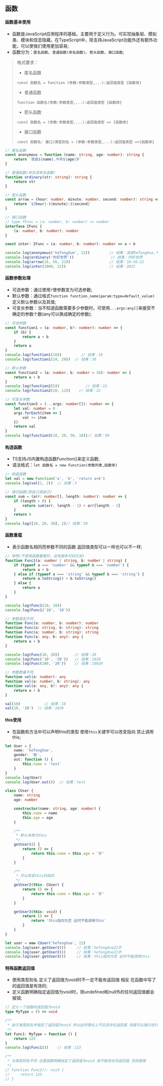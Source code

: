 ## 函数

#### 函数基本使用

- 函数是JavaScript应用程序的基础，主要用于定义行为。可实现抽象层、模拟类、模块和信息隐藏。在TypeScript中，除支持JavaScript功能外还有额外功能，可以使我们使用更加容易;
- 函数分为：`匿名函数`、`普通函数(命名函数)`、`箭头函数`、`接口函数`;

> 格式要求：
> - 匿名函数
>```text
>const 函数名 = function (参数:参数类型,...):返回值类型 {函数体}
>```
> - 普通函数
>```text
>function 函数名(参数:参数类型,...):返回值类型 {函数体}
>```
> - 箭头函数
>```text
>const 函数名 = (参数:参数类型,...):返回值类型 => {函数体}
>```
> - 接口函数
>```text
>const 函数名: 接口/类型别名 = (参数:参数类型,...):返回值类型 =>{函数体}
>```

```ts
// 匿名函数
const anonymous = function (name: string, age: number): string {
    return `我是${name},今年${age}岁`
}

// 普通函数(命名或有名函数)
function ordinary(str: string): string {
    return str
}

// 箭头函数
const arrow = (hour: number, minute: number, second: number): string => {
    return `${hour}:${minute}:${second}`
}

// 接口函数
// type TFunc = (a: number, b: number) => number
interface IFunc {
    (a: number, b: number): number
}

const inter: IFunc = (a: number, b: number): number => a + b

console.log(anonymous('heTongXue', 22))         // 结果：我是heTongXue,今年22岁
console.log(ordinary('你好世界'))                 // 结果：你好世界
console.log(arrow(16, 56, 22))                  // 结果：16:56:22
console.log(inter(2000, 22))                    // 结果：2022
```

#### 函数参数处理

- 可选参数：通过使用`?`使参数变为可选参数;
- 默认参数：通过格式`function function_name(param:type=default_value)`定义默认参数以及其值;
- 可变长参数：当不知道函数需要多少参数时，可使用`...args:any[]`来接受不确定的参数个数(any可以换成确定的参数);

```ts
// 可选参数
const function1 = (a: number, b?: number): number => {
    if (b) {
        return a + b
    }
    return a
}
console.log(function1(10))         // 结果：10
console.log(function1(10, 20))  // 结果：30

// 默认参数
const function2 = (a: number, b: number = 10): number => {
    return a + b
}
console.log(function2(5))            // 结果：15
console.log(function2(10, 12))    // 结果：22

// 可变长参数
const function3 = (...args: number[]): number => {
    let val: number = 0
    args.forEach(item => {
        val += item
    })
    return val
}
console.log(function3(10, 20, 50, 10))// 结果：90
```

#### 构造函数

- TS支持JS内置构造函数Function()来定义函数;
- 语法格式：`let 函数名 = new Function(参数列表,函数体)`

```ts
// 构造函数
let val = new Function('a', 'b', 'return a+b')
console.log(val(1, 2))  // 结果：3

// 递归函数(即自己调自己)
const sum = (arr: number[], length: number): number => {
    if (length > 0) {
        return sum(arr, length - 1) + arr[length - 1]
    }
    return 0
}
console.log([10, 20, 30], 2)// 结果：30
```

#### 函数重载

- 表示函数名相同而参数不同的函数 返回值类型可以一样也可以不一样;

```ts
// 举例(不使用函数重载时，会有跟多代码冗余)
function Func1(a: number | string, b: number | string) {
    if (typeof a === 'number' && typeof b === 'number') {
        return a + b
    } else if (typeof a === 'string' && typeof b === 'string') {
        return a.toString() + b.toString()
    } else {
        return a
    }
}

console.log(Func1(10, 10))
console.log(Func1('10', '10'))

// 参数类型不同
function Func(a: number, b: number): number
function Func(a: string, b: string): string
function Func(a: number, b: string): string
function Func(a: any, b: any): any {
    return a + b
}

console.log(Func(10, 20))       // 结果：30
console.log(Func('10', '20'))   // 结果：1020
console.log(Func(100, '20'))    // 结果：10020

// 参数数量不同
function val(a: number): any
function val(a: number, b: string): any
function val(a: any, b?: any): any {
    return a + b
}

val(10)           // 结果：10
val(10, '20')  // 结果：1020
```

#### this使用

- 在函数和方法中可以声明this的类型 使用`this`关键字可以改变指向 禁止调用this;

```ts
let User = {
    name: 'heTongXue',
    gender: '男',
    out: function () {
        this.name = 'test'
    }
}
console.log(User)
console.log(User.out())  // 结果：test

class CUser {
    name: string
    age: number

    constructor(name: string, age: number) {
        this.name = name
        this.age = age
    }

    /**
     * 默认本类为this
     */
    getUser1() {
        return () => {
            return this.name + this.age + '岁'
        }
    }

    /**
     * 可以改变this的指向
     */
    getUser2(this: CUser) {
        return () => {
            return this.name + this.age + '岁'
        }
    }

    getUser3(this: void) {
        return () => {
            return 'this指向为空 此时不能调用this'
        }
    }
}

let user = new CUser('heTongXue', 22)
console.log(user.getUser1())     // 结果：heTongXue22岁
console.log(user.getUser2())     // 结果：heTongXue22岁
console.log(user.getUser3())     // 结果：this指向为空 此时不能调用this
```

#### 特殊函数返回值

- 使用类型别名 定义了返回值为void时不一定不能有返回值 相反 在函数中写了的返回值是有效的;
- 定义函数明确指定返回值为void时，除undefined和null外的任何返回值都会报错;

```ts
// 定义一个函数的返回值为void
type MyType = () => void

/**
 * 由于类型别名中指定了返回值为void 所以此时理论上不应该存在返回值 但是可以强行进行返回 该值是有效的
 */
let Func1: MyType = function () {
    return 123
}
console.log(Func1())    // 结果：123

/**
 * 与类型别名不同 这里函数明确指定了返回值为void 故不能有任何返回值 否则报错
 */
// function Func2(): void {
//     return 123
// }
```